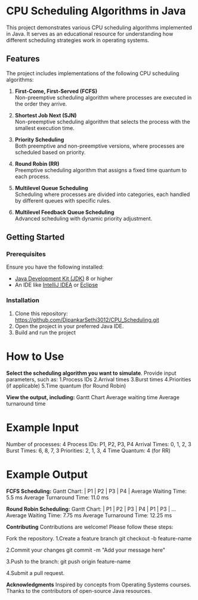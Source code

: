 # CPU Scheduling Algorithms in Java

This project demonstrates various CPU scheduling algorithms implemented in Java. It serves as an educational resource for understanding how different scheduling strategies work in operating systems.

## Features

The project includes implementations of the following CPU scheduling algorithms:

1. **First-Come, First-Served (FCFS)**  
   Non-preemptive scheduling algorithm where processes are executed in the order they arrive.

2. **Shortest Job Next (SJN)**  
   Non-preemptive scheduling algorithm that selects the process with the smallest execution time.

3. **Priority Scheduling**  
   Both preemptive and non-preemptive versions, where processes are scheduled based on priority.

4. **Round Robin (RR)**  
   Preemptive scheduling algorithm that assigns a fixed time quantum to each process.

5. **Multilevel Queue Scheduling**  
   Scheduling where processes are divided into categories, each handled by different queues with specific rules.

6. **Multilevel Feedback Queue Scheduling**  
   Advanced scheduling with dynamic priority adjustment.

## Getting Started

### Prerequisites

Ensure you have the following installed:
- [Java Development Kit (JDK)](https://www.oracle.com/java/technologies/javase-downloads.html) 8 or higher
- An IDE like [IntelliJ IDEA](https://www.jetbrains.com/idea/) or [Eclipse](https://www.eclipse.org/ide/)

### Installation

1. Clone this repository:
  https://github.com/DipankarSethi3012/CPU_Scheduling.git
2. Open the project in your preferred Java IDE.
3. Build and run the project

# How to Use
**Select the scheduling algorithm you want to simulate**.
Provide input parameters, such as:
  1.Process IDs
  2.Arrival times
  3.Burst times
  4.Priorities (if applicable)
  5.Time quantum (for Round Robin)
  
**View the output, including:**
Gantt Chart
Average waiting time
Average turnaround time
# Example Input
Number of processes: 4
Process IDs: P1, P2, P3, P4
Arrival Times: 0, 1, 2, 3
Burst Times: 6, 8, 7, 3
Priorities: 2, 1, 3, 4
Time Quantum: 4 (for RR)

# Example Output
**FCFS Scheduling:**
Gantt Chart: | P1 | P2 | P3 | P4 |
Average Waiting Time: 5.5 ms
Average Turnaround Time: 11.0 ms

**Round Robin Scheduling:**
Gantt Chart: | P1 | P2 | P3 | P4 | P1 | P3 | ...
Average Waiting Time: 7.75 ms
Average Turnaround Time: 12.25 ms

**Contributing**
Contributions are welcome! Please follow these steps:

Fork the repository.
1.Create a feature branch
git checkout -b feature-name

2.Commit your changes
git commit -m "Add your message here"

3.Push to the branch:
git push origin feature-name

4.Submit a pull request.

**Acknowledgments**
Inspired by concepts from Operating Systems courses.
Thanks to the contributors of open-source Java resources.

